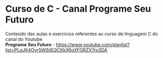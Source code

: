 # Curso de C - Canal Programe Seu Futuro

Conteúdo das aulas e exercícios referentes ao curso de linguagem C do canal do Youtube<br>
**Programe Seu Futuro** - https://www.youtube.com/playlist?list=PLqJK4Oyr5WSjjEQCKkX6oXFORZX7ro3DA